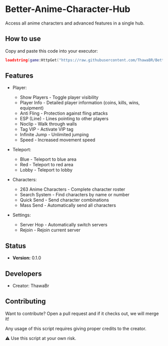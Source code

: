 # Better-Anime-Character-Hub

Access all anime characters and advanced features in a single hub.

## How to use

Copy and paste this code into your executor:

```lua
loadstring(game:HttpGet("https://raw.githubusercontent.com/ThawaBR/BetterCharacterHub/main/source"))()
```

## Features

- Player:
  - Show Players - Toggle player visibility
  - Player Info - Detailed player information (coins, kills, wins, equipment)
  - Anti Fling - Protection against fling attacks
  - ESP (Line) - Lines pointing to other players
  - Noclip - Walk through walls
  - Tag VIP - Activate VIP tag
  - Infinite Jump - Unlimited jumping
  - Speed - Increased movement speed

- Teleport:

  - Blue - Teleport to blue area
  - Red - Teleport to red area
  - Lobby - Teleport to lobby

- Characters:

  - 263 Anime Characters - Complete character roster
  - Search System - Find characters by name or number
  - Quick Send - Send character combinations
  - Mass Send - Automatically send all characters

- Settings:

  - Server Hop - Automatically switch servers
  - Rejoin - Rejoin current server

## Status
- **Version:** 0.1.0

## Developers
- Creator: ThawaBr

## Contributing
Want to contribute? Open a pull request and if it checks out, we will merge it!

Any usage of this script requires giving proper credits to the creator.

⚠️ Use this script at your own risk.
